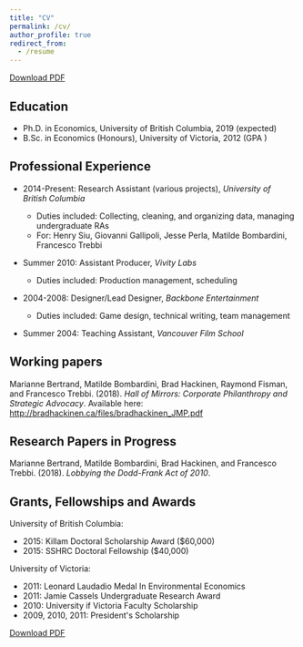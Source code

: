 ```yaml
---
title: "CV"
permalink: /cv/
author_profile: true
redirect_from:
  - /resume
---
```


[Download PDF](https://bradhackinen.ca/files/BradHackinen_CV.pdf)

## Education
* Ph.D. in Economics, University of British Columbia, 2019 (expected)
* B.Sc. in Economics (Honours), University of Victoria, 2012 (GPA )

## Professional Experience
* 2014-Present: Research Assistant (various projects), _University of British Columbia_
  * Duties included: Collecting, cleaning, and organizing data, managing undergraduate RAs
  * For: Henry Siu, Giovanni Gallipoli, Jesse Perla, Matilde Bombardini, Francesco Trebbi


* Summer 2010: Assistant Producer, _Vivity Labs_
  * Duties included: Production management, scheduling


* 2004-2008: Designer/Lead Designer, _Backbone Entertainment_
  * Duties included: Game design, technical writing, team management


* Summer 2004: Teaching Assistant, _Vancouver Film School_


##  Working papers
Marianne Bertrand, Matilde Bombardini, Brad Hackinen, Raymond Fisman, and Francesco Trebbi. (2018). _Hall of Mirrors: Corporate Philanthropy and Strategic Advocacy_. Available here:  http://bradhackinen.ca/files/bradhackinen_JMP.pdf

## Research Papers in Progress
Marianne Bertrand, Matilde Bombardini, Brad Hackinen, and Francesco Trebbi. (2018). _Lobbying the Dodd-Frank Act of 2010_.

## Grants, Fellowships and Awards
University of British Columbia:
- 2015: Killam Doctoral Scholarship Award ($60,000)
- 2015: SSHRC Doctoral Fellowship ($40,000)


University of Victoria:
- 2011: Leonard Laudadio Medal In Environmental Economics
- 2011: Jamie Cassels Undergraduate Research Award
- 2010: University if Victoria Faculty Scholarship
- 2009, 2010, 2011: President's Scholarship

[Download PDF](https://bradhackinen.ca/files/BradHackinen_CV.pdf)
